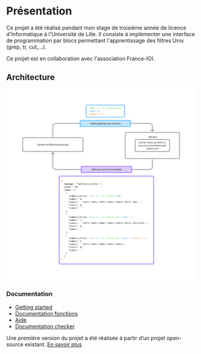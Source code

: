 # Présentation
Ce projet a été réalisé pendant mon stage de troisième année de licence d'Informatique à l'Université de Lille. Il consiste à implémenter une interface de programmation par blocs permettant l'apprentissage des filtres Unix (grep, tr, cut,...).


Ce projet est en collaboration avec l'association France-IOI.

## Architecture
![Architecture](../architecture.png)


### Documentation
* [Getting started](https://github.com/UnixFilters/unixfilters-franceIOI/blob/main/README.md)
* [Documentation fonctions](https://unixfilters.github.io/unixfilters-docs/)
* [Aide]()
* [Documentation checker]()


Une première version du projet a été réalisée à partir d’un projet open-source existant.
[En savoir plus]()
